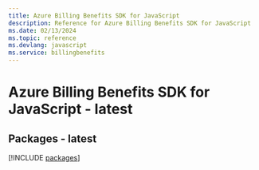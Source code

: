 ```yaml
---
title: Azure Billing Benefits SDK for JavaScript
description: Reference for Azure Billing Benefits SDK for JavaScript
ms.date: 02/13/2024
ms.topic: reference
ms.devlang: javascript
ms.service: billingbenefits
---
```

# Azure Billing Benefits SDK for JavaScript - latest
## Packages - latest
[!INCLUDE [packages](billing-benefits-index.md)]